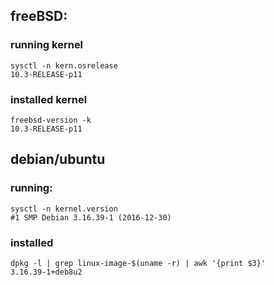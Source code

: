 ## freeBSD:
### running kernel

    sysctl -n kern.osrelease 
    10.3-RELEASE-p11

### installed kernel

    freebsd-version -k 
    10.3-RELEASE-p11

## debian/ubuntu
### running:

    sysctl -n kernel.version
    #1 SMP Debian 3.16.39-1 (2016-12-30)

### installed 

    dpkg -l | grep linux-image-$(uname -r) | awk '{print $3}'
    3.16.39-1+deb8u2
  